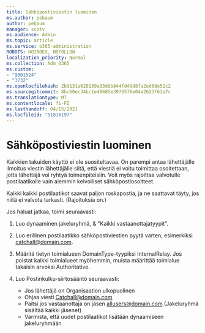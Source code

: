 ```yaml
---
title: Sähköpostiviestin luominen
ms.author: pebaum
author: pebaum
manager: scotv
ms.audience: Admin
ms.topic: article
ms.service: o365-administration
ROBOTS: NOINDEX, NOFOLLOW
localization_priority: Normal
ms.collection: Adm_O365
ms.custom:
- "9001524"
- "3732"
ms.openlocfilehash: 2b9131a620139a93ddb844fd49d8fa2ed68e52c2
ms.sourcegitcommit: 8bc60ec34bc1e40685e3976576e04a2623f63a7c
ms.translationtype: MT
ms.contentlocale: fi-FI
ms.lasthandoff: 04/15/2021
ms.locfileid: "51816197"
---
```

# <a name="create-an-email-catch-all"></a>Sähköpostiviestin luominen

Kaikkien takuiden käyttö ei ole suositeltavaa. On parempi antaa lähettäjälle ilmoitus viestin lähettäjälle siitä, että viestiä ei voitu toimittaa osoitettaan, jotta lähettäjä voi ryhtyä toimenpiteisiin. Voit myös rajoittaa valvotulle postilaatikolle vain aiemmin kelvolliset sähköpostiosoitteet. 

Kaikki kaikki postilaatikot saavat paljon roskapostia, ja ne saattavat täyty, jos niitä ei valvota tarkasti. (Rajoituksia on.) 

Jos haluat jatkaa, toimi seuraavasti:

1. Luo dynaaminen jakeluryhmä, & "Kaikki vastaanottajatyypit".

2. Luo erillinen postilaatikko sähköpostiviestien pyytä varten, esimerkiksi catchall@domain.com.

3. Määritä tietyn toimialueen DomainType-tyypiksi InternalRelay. Jos poistat kaikki toimialueet myöhemmin, muista määrittää toimialue takaisin arvoksi Authoritative.

4. Luo Postinkulku-siirtosääntö seuraavasti:

    - Jos lähettäjä on Organisaation ulkopuolinen
    - Ohjaa viesti Catchall@domain.com
    - Paitsi jos vastaanottaja on jäsen allusers@domain.com (Jakeluryhmä sisältää kaikki jäsenet)
    - Varmista, että uudet postilaatikot lisätään dynaamiseen jakeluryhmään
